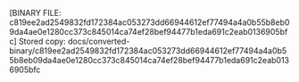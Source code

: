 [BINARY FILE: c819ee2ad2549832fd172384ac053273dd66944612ef77494a4a0b55b8eb09da4ae0e1280cc373c845014ca74ef28bef94477b1eda691c2eab0136905bfc]
Stored copy: docs/converted-binary/c819ee2ad2549832fd172384ac053273dd66944612ef77494a4a0b55b8eb09da4ae0e1280cc373c845014ca74ef28bef94477b1eda691c2eab0136905bfc
